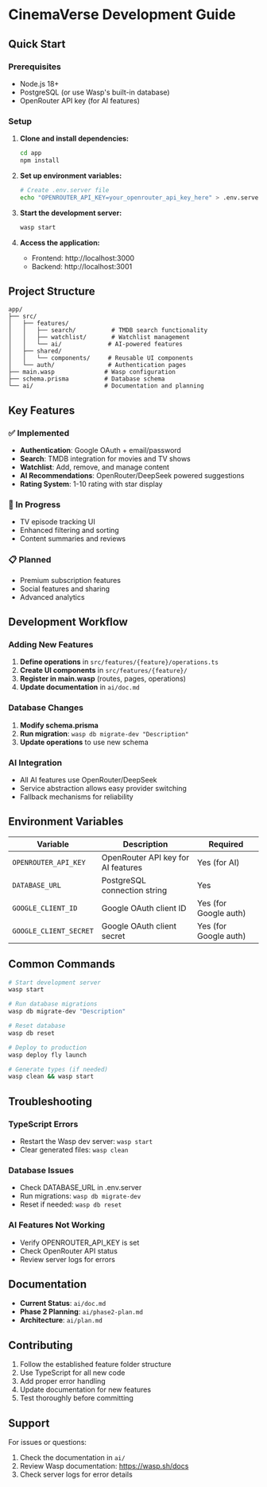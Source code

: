 # CinemaVerse Development Guide

## Quick Start

### Prerequisites
- Node.js 18+ 
- PostgreSQL (or use Wasp's built-in database)
- OpenRouter API key (for AI features)

### Setup
1. **Clone and install dependencies:**
   ```bash
   cd app
   npm install
   ```

2. **Set up environment variables:**
   ```bash
   # Create .env.server file
   echo "OPENROUTER_API_KEY=your_openrouter_api_key_here" > .env.server
   ```

3. **Start the development server:**
   ```bash
   wasp start
   ```

4. **Access the application:**
   - Frontend: http://localhost:3000
   - Backend: http://localhost:3001

## Project Structure

```
app/
├── src/
│   ├── features/
│   │   ├── search/          # TMDB search functionality
│   │   ├── watchlist/       # Watchlist management
│   │   └── ai/             # AI-powered features
│   ├── shared/
│   │   └── components/     # Reusable UI components
│   └── auth/               # Authentication pages
├── main.wasp              # Wasp configuration
├── schema.prisma          # Database schema
└── ai/                    # Documentation and planning
```

## Key Features

### ✅ Implemented
- **Authentication**: Google OAuth + email/password
- **Search**: TMDB integration for movies and TV shows
- **Watchlist**: Add, remove, and manage content
- **AI Recommendations**: OpenRouter/DeepSeek powered suggestions
- **Rating System**: 1-10 rating with star display

### 🔄 In Progress
- TV episode tracking UI
- Enhanced filtering and sorting
- Content summaries and reviews

### 📋 Planned
- Premium subscription features
- Social features and sharing
- Advanced analytics

## Development Workflow

### Adding New Features
1. **Define operations** in `src/features/{feature}/operations.ts`
2. **Create UI components** in `src/features/{feature}/`
3. **Register in main.wasp** (routes, pages, operations)
4. **Update documentation** in `ai/doc.md`

### Database Changes
1. **Modify schema.prisma**
2. **Run migration**: `wasp db migrate-dev "Description"`
3. **Update operations** to use new schema

### AI Integration
- All AI features use OpenRouter/DeepSeek
- Service abstraction allows easy provider switching
- Fallback mechanisms for reliability

## Environment Variables

| Variable | Description | Required |
|----------|-------------|----------|
| `OPENROUTER_API_KEY` | OpenRouter API key for AI features | Yes (for AI) |
| `DATABASE_URL` | PostgreSQL connection string | Yes |
| `GOOGLE_CLIENT_ID` | Google OAuth client ID | Yes (for Google auth) |
| `GOOGLE_CLIENT_SECRET` | Google OAuth client secret | Yes (for Google auth) |

## Common Commands

```bash
# Start development server
wasp start

# Run database migrations
wasp db migrate-dev "Description"

# Reset database
wasp db reset

# Deploy to production
wasp deploy fly launch

# Generate types (if needed)
wasp clean && wasp start
```

## Troubleshooting

### TypeScript Errors
- Restart the Wasp dev server: `wasp start`
- Clear generated files: `wasp clean`

### Database Issues
- Check DATABASE_URL in .env.server
- Run migrations: `wasp db migrate-dev`
- Reset if needed: `wasp db reset`

### AI Features Not Working
- Verify OPENROUTER_API_KEY is set
- Check OpenRouter API status
- Review server logs for errors

## Documentation

- **Current Status**: `ai/doc.md`
- **Phase 2 Planning**: `ai/phase2-plan.md`
- **Architecture**: `ai/plan.md`

## Contributing

1. Follow the established feature folder structure
2. Use TypeScript for all new code
3. Add proper error handling
4. Update documentation for new features
5. Test thoroughly before committing

## Support

For issues or questions:
1. Check the documentation in `ai/`
2. Review Wasp documentation: https://wasp.sh/docs
3. Check server logs for error details 